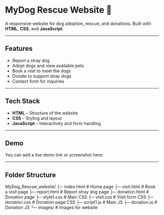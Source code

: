 # MyDog Rescue Website 🐶

A responsive website for dog adoption, rescue, and donations. Built with **HTML**, **CSS**, and **JavaScript**.

---

## Features
- Report a stray dog
- Adopt dogs and view available pets
- Book a visit to meet the dogs
- Donate to support stray dogs
- Contact form for inquiries

---

## Tech Stack
- **HTML** – Structure of the website  
- **CSS** – Styling and layout  
- **JavaScript** – Interactivity and form handling

---

## Demo
You can add a live demo link or screenshot here:

<!-- ![Demo Screenshot](images/demo.png) -->

---

## Folder Structure

MyDog_Rescue_website/
├─ index.html          # Home page
├─ visit.html          # Book a visit page
├─ report.html         # Report stray dog page
├─ donation.html       # Donation page
├─ style1.css          # Main CSS
├─ visit.css           # Visit form CSS
├─ donation.css        # Donation page CSS
├─ script1.js          # Main JS
├─ donation.js         # Donation JS
└─ images/             # Images for website
